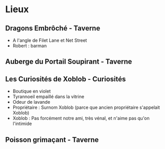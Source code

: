 # Lieux 

## Dragons Embrôché - Taverne
* A l'angle de Filet Lane et Net Street
* Robert : barman

## Auberge du Portail Soupirant - Taverne

## Les Curiosités de Xoblob - Curiosités
* Boutique en violet
* Tyrannoeil empaillé dans la vitrine
* Odeur de lavande
* Propriétaire : Surnom Xoblob (parce que ancien propriétaire s'appelait Xoblob)
* Xoblob : Pas forcément notre ami, très vénal, et n'aime pas qu'on l'intimide

## Poisson grimaçant - Taverne
